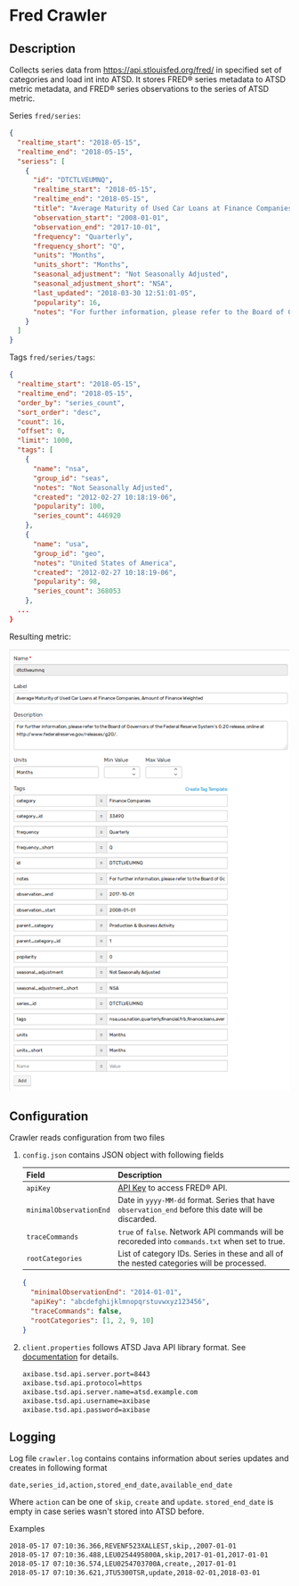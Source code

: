 # Fred Crawler

## Description

Collects series data from https://api.stlouisfed.org/fred/ in specified set of categories and load int into ATSD.
It stores FRED® series metadata to ATSD metric metadata, and FRED® series observations to the series of ATSD metric.

Series `fred/series`:

```json
{
  "realtime_start": "2018-05-15",
  "realtime_end": "2018-05-15",
  "seriess": [
    {
      "id": "DTCTLVEUMNQ",
      "realtime_start": "2018-05-15",
      "realtime_end": "2018-05-15",
      "title": "Average Maturity of Used Car Loans at Finance Companies, Amount of Finance Weighted",
      "observation_start": "2008-01-01",
      "observation_end": "2017-10-01",
      "frequency": "Quarterly",
      "frequency_short": "Q",
      "units": "Months",
      "units_short": "Months",
      "seasonal_adjustment": "Not Seasonally Adjusted",
      "seasonal_adjustment_short": "NSA",
      "last_updated": "2018-03-30 12:51:01-05",
      "popularity": 16,
      "notes": "For further information, please refer to the Board of Governors of the Federal Reserve System's G.20 release, online at http://www.federalreserve.gov/releases/g20/."
    }
  ]
}
```

Tags `fred/series/tags`:

```json
{
  "realtime_start": "2018-05-15",
  "realtime_end": "2018-05-15",
  "order_by": "series_count",
  "sort_order": "desc",
  "count": 16,
  "offset": 0,
  "limit": 1000,
  "tags": [
    {
      "name": "nsa",
      "group_id": "seas",
      "notes": "Not Seasonally Adjusted",
      "created": "2012-02-27 10:18:19-06",
      "popularity": 100,
      "series_count": 446920
    },
    {
      "name": "usa",
      "group_id": "geo",
      "notes": "United States of America",
      "created": "2012-02-27 10:18:19-06",
      "popularity": 98,
      "series_count": 368053
    },
  ...
}
```

Resulting metric:

![Metric metadata](resources/metric.png)

## Configuration

Crawler reads configuration from two files

1. `config.json` contains JSON object with following fields

   | Field | Description |
   |-------|-------------|
   | `apiKey` | [API Key](https://research.stlouisfed.org/docs/api/api_key.html) to access FRED® API. |
   | `minimalObservationEnd` | Date in `yyyy-MM-dd` format. Series that have `observation_end` before this date will be discarded. |
   | `traceCommands` | `true` of `false`. Network API commands will be recoreded into `commands.txt` when set to true. | 
   | `rootCategories` | List of category IDs. Series in these and all of the nested categories will be processed. |
   
   ```json
   {
     "minimalObservationEnd": "2014-01-01",
     "apiKey": "abcdefghijklmnopqrstuvwxyz123456",
     "traceCommands": false,
     "rootCategories": [1, 2, 9, 10]
   }
   ```
   
2. `client.properties` follows ATSD Java API library format. See [documentation](https://github.com/axibase/atsd-api-java) for details.

   ```ls
   axibase.tsd.api.server.port=8443
   axibase.tsd.api.protocol=https
   axibase.tsd.api.server.name=atsd.example.com
   axibase.tsd.api.username=axibase
   axibase.tsd.api.password=axibase
   ```

## Logging

Log file `crawler.log` contains contains information about series updates and creates in following format

```text
date,series_id,action,stored_end_date,available_end_date
```

Where `action` can be one of `skip`, `create` and `update`. `stored_end_date` is empty in case series wasn't stored into ATSD before.

Examples

```
2018-05-17 07:10:36.366,REVENF523XALLEST,skip,,2007-01-01
2018-05-17 07:10:36.488,LEU0254495800A,skip,2017-01-01,2017-01-01
2018-05-17 07:10:36.574,LEU0254703700A,create,,2017-01-01
2018-05-17 07:10:36.621,JTU5300TSR,update,2018-02-01,2018-03-01
```
